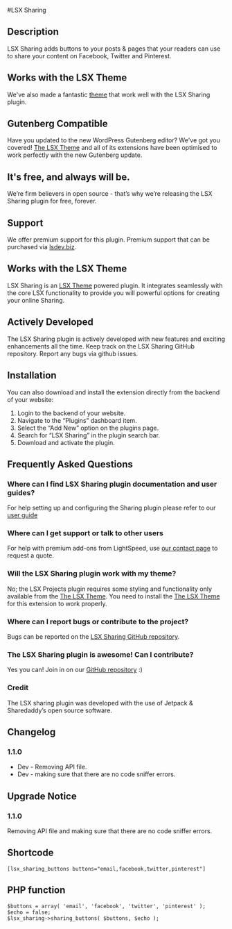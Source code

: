 #LSX Sharing

## Description
LSX Sharing adds buttons to your posts & pages that your readers can use to share your content on Facebook, Twitter and Pinterest.

## Works with the LSX Theme
We've also made a fantastic [theme](https://lsx.lsdev.biz/) that work well with the LSX Sharing plugin.

## Gutenberg Compatible
Have you updated to the new WordPress Gutenberg editor? We've got you covered! [The LSX Theme](https://lsx.lsdev.biz/) and all of its extensions have been optimised to work perfectly with the new Gutenberg update.

## It's free, and always will be.
We’re firm believers in open source - that’s why we’re releasing the LSX Sharing plugin for free, forever.

## Support
We offer premium support for this plugin. Premium support that can be purchased via [lsdev.biz](https://www.lsdev.biz/services/support/).

## Works with the LSX Theme
LSX Sharing is an [LSX Theme](http://lsx.lsdev.biz/) powered plugin. It integrates seamlessly with the core LSX functionality to provide you will powerful options for creating your online Sharing.

## Actively Developed
The LSX Sharing plugin is actively developed with new features and exciting enhancements all the time. Keep track on the LSX Sharing GitHub repository. Report any bugs via github issues.

## Installation
You can also download and install the extension directly from the backend of your website:

1. Login to the backend of your website.
2. Navigate to the “Plugins” dashboard item.
3. Select the “Add New” option on the plugins page.
4. Search for “LSX Sharing” in the plugin search bar.
5. Download and activate the plugin.

## Frequently Asked Questions

### Where can I find LSX Sharing plugin documentation and user guides?
For help setting up and configuring the Sharing plugin please refer to our [user guide](https://www.lsdev.biz/documentation/lsx/lsx-sharing-extension/)

### Where can I get support or talk to other users
For help with premium add-ons from LightSpeed, use [our contact page](https://www.lsdev.biz/contact-us/) to request a quote.

### Will the LSX Sharing plugin work with my theme?
No; the LSX Projects plugin requires some styling and functionality only available from the [The LSX Theme](http://lsx.lsdev.biz/). You need to install the [The LSX Theme](http://lsx.lsdev.biz) for this extension to work properly.

### Where can I report bugs or contribute to the project?
Bugs can be reported on the [LSX Sharing GitHub repository](https://github.com/lightspeeddevelopment/lsx/issues).

### The LSX Sharing plugin is awesome! Can I contribute?
Yes you can! Join in on our [GitHub repository](https://github.com/lightspeeddevelopment/lsx-sharing/) :)

### Credit
The LSX sharing plugin was developed with the use of Jetpack & Sharedaddy’s open source software.  

## Changelog

### 1.1.0
* Dev -  Removing API file.
* Dev - making sure that there are no code sniffer errors.

## Upgrade Notice

### 1.1.0
Removing API file and making sure that there are no code sniffer errors.

## Shortcode
```
[lsx_sharing_buttons buttons="email,facebook,twitter,pinterest"]
```

## PHP function
```
$buttons = array( 'email', 'facebook', 'twitter', 'pinterest' );
$echo = false;
$lsx_sharing->sharing_buttons( $buttons, $echo );
```
